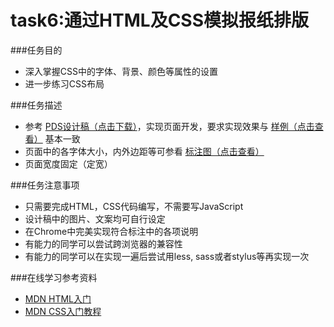 # task6:通过HTML及CSS模拟报纸排版

###任务目的
 * 深入掌握CSS中的字体、背景、颜色等属性的设置
 * 进一步练习CSS布局

###任务描述
 * 参考 [PDS设计稿（点击下载）](http://7xrp04.com1.z0.glb.clouddn.com/task_1_6_1.psd)，实现页面开发，要求实现效果与 [样例（点击查看）](http://7xrp04.com1.z0.glb.clouddn.com/task_1_6_2.jpg) 基本一致
 * 页面中的各字体大小，内外边距等可参看 [标注图（点击查看）](http://7xrp04.com1.z0.glb.clouddn.com/task_1_6_3.jpg)
 * 页面宽度固定（定宽）

###任务注意事项
 * 只需要完成HTML，CSS代码编写，不需要写JavaScript
 * 设计稿中的图片、文案均可自行设定
 * 在Chrome中完美实现符合标注中的各项说明
 * 有能力的同学可以尝试跨浏览器的兼容性
 * 有能力的同学可以在实现一遍后尝试用less, sass或者stylus等再实现一次

###在线学习参考资料
 * [MDN HTML入门](https://developer.mozilla.org/zh-CN/docs/Web/Guide/HTML/Introduction)
 * [MDN CSS入门教程](https://developer.mozilla.org/zh-CN/docs/Web/Guide/CSS/Getting_started)
